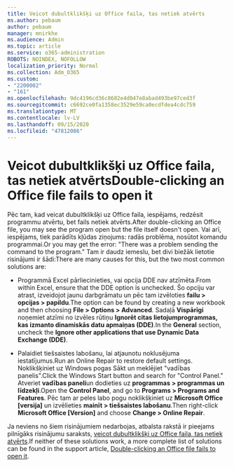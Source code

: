 ```yaml
---
title: Veicot dubultklikšķi uz Office faila, tas netiek atvērts
ms.author: pebaum
author: pebaum
manager: mnirkhe
ms.audience: Admin
ms.topic: article
ms.service: o365-administration
ROBOTS: NOINDEX, NOFOLLOW
localization_priority: Normal
ms.collection: Adm_O365
ms.custom:
- "2200002"
- "161"
ms.openlocfilehash: 9dc4196cd36c8682e4d047e8abad493be97ced3f
ms.sourcegitcommit: c6692ce0fa1358ec3529e59ca0ecdfdea4cdc759
ms.translationtype: MT
ms.contentlocale: lv-LV
ms.lasthandoff: 09/15/2020
ms.locfileid: "47812086"
---
```

# <a name="double-clicking-an-office-file-fails-to-open-it"></a><span data-ttu-id="6a0d8-102">Veicot dubultklikšķi uz Office faila, tas netiek atvērts</span><span class="sxs-lookup"><span data-stu-id="6a0d8-102">Double-clicking an Office file fails to open it</span></span>

<span data-ttu-id="6a0d8-103">Pēc tam, kad veicat dubultklikšķi uz Office faila, iespējams, redzēsit programmu atvērtu, bet fails netiek atvērts.</span><span class="sxs-lookup"><span data-stu-id="6a0d8-103">After double-clicking an Office file, you may see the program open but the file itself doesn't open.</span></span> <span data-ttu-id="6a0d8-104">Vai arī, iespējams, tiek parādīts kļūdas ziņojums: radās problēma, nosūtot komandu programmai.</span><span class="sxs-lookup"><span data-stu-id="6a0d8-104">Or you may get the error: "There was a problem sending the command to the program."</span></span> <span data-ttu-id="6a0d8-105">Tam ir daudz iemeslu, bet divi biežāk lietotie risinājumi ir šādi:</span><span class="sxs-lookup"><span data-stu-id="6a0d8-105">There are many causes for this, but the two most common solutions are:</span></span>

- <span data-ttu-id="6a0d8-106">Programmā Excel pārliecinieties, vai opcija DDE nav atzīmēta.</span><span class="sxs-lookup"><span data-stu-id="6a0d8-106">From within Excel, ensure that the DDE option is unchecked.</span></span> <span data-ttu-id="6a0d8-107">Šo opciju var atrast, izveidojot jaunu darbgrāmatu un pēc tam izvēloties **failu > opcijas > papildu**.</span><span class="sxs-lookup"><span data-stu-id="6a0d8-107">The option can be found by creating a new workbook and then choosing **File > Options > Advanced**.</span></span> <span data-ttu-id="6a0d8-108">Sadaļā **Vispārīgi** noņemiet atzīmi no izvēles rūtiņu **Ignorēt citas lietojumprogrammas, kas izmanto dinamiskās datu apmaiņas (DDE)**.</span><span class="sxs-lookup"><span data-stu-id="6a0d8-108">In the **General** section, uncheck the **Ignore other applications that use Dynamic Data Exchange (DDE)**.</span></span>

- <span data-ttu-id="6a0d8-109">Palaidiet tiešsaistes labošanu, lai atjaunotu noklusējuma iestatījumus.</span><span class="sxs-lookup"><span data-stu-id="6a0d8-109">Run an Online Repair to restore default settings.</span></span> <span data-ttu-id="6a0d8-110">Noklikšķiniet uz Windows pogas Sākt un meklējiet "vadības panelis".</span><span class="sxs-lookup"><span data-stu-id="6a0d8-110">Click the Windows Start button and search for "Control Panel."</span></span> <span data-ttu-id="6a0d8-111">Atveriet **vadības paneli**un dodieties uz **programmas > programmas un līdzekļi**.</span><span class="sxs-lookup"><span data-stu-id="6a0d8-111">Open the **Control Panel**, and go to **Programs > Programs and Features**.</span></span> <span data-ttu-id="6a0d8-112">Pēc tam ar peles labo pogu noklikšķiniet uz **Microsoft Office [versija]** un izvēlieties **mainīt > tiešsaistes labošanu**.</span><span class="sxs-lookup"><span data-stu-id="6a0d8-112">Then right-click **Microsoft Office [Version]** and choose **Change > Online Repair**.</span></span>

<span data-ttu-id="6a0d8-113">Ja neviens no šiem risinājumiem nedarbojas, atbalsta rakstā ir pieejams pilnīgāks risinājumu saraksts, [veicot dubultklikšķi uz Office faila, tas netiek atvērts](https://support.office.com/article/Double-clicking-an-Office-file-fails-to-open-it-1e9c0ad9-34c8-4440-a42e-d30186b29ed6).</span><span class="sxs-lookup"><span data-stu-id="6a0d8-113">If neither of these solutions work, a more complete list of solutions can be found in the support article, [Double-clicking an Office file fails to open it](https://support.office.com/article/Double-clicking-an-Office-file-fails-to-open-it-1e9c0ad9-34c8-4440-a42e-d30186b29ed6).</span></span>
